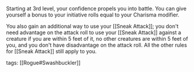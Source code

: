 Starting at 3rd level, your confidence propels you into battle. You can give yourself a bonus to your initiative rolls equal to your Charisma modifier.

You also gain an additional way to use your [[Sneak Attack]]; you don't need advantage on the attack roll to use your [[Sneak Attack]] against a creature if you are within 5 feet of it, no other creatures are within 5 feet of you, and you don't have disadvantage on the attack roll. All the other rules for [[Sneak Attack]] still apply to you.

tags: [[Rogue#Swashbuckler]]